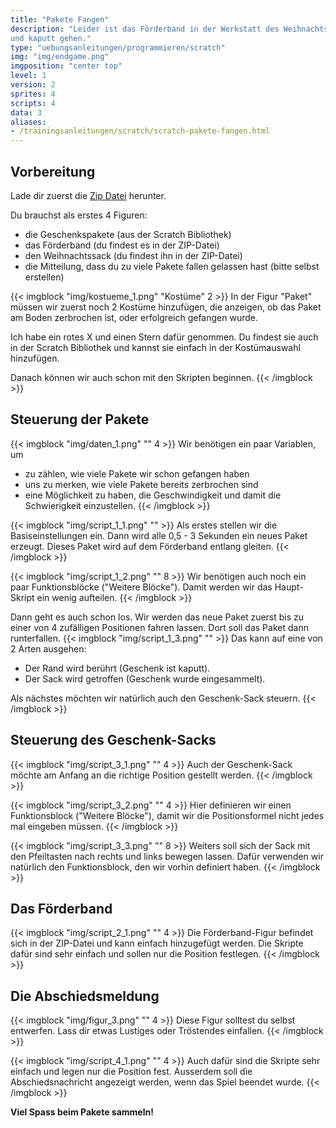 ```yaml
---
title: "Pakete Fangen"
description: "Leider ist das Förderband in der Werkstatt des Weihnachtsmanns kaputt. Kannst du die Pakete auffangen, bevor sie auf den Boden fallen
und kaputt gehen."
type: "uebungsanleitungen/programmieren/scratch"
img: "img/endgame.png"
imgposition: "center top"
level: 1
version: 2
sprites: 4
scripts: 4
data: 3
aliases:
- /trainingsanleitungen/scratch/scratch-pakete-fangen.html
---
```


## Vorbereitung

Lade dir zuerst die [Zip Datei](figuren.zip) herunter.

Du brauchst als erstes 4 Figuren:

- die Geschenkspakete (aus der Scratch Bibliothek)
- das Förderband (du findest es in der ZIP-Datei)
- den Weihnachtssack (du findest ihn in der ZIP-Datei)
- die Mitteilung, dass du zu viele Pakete fallen gelassen hast (bitte selbst erstellen)

{{< imgblock "img/kostueme_1.png" "Kostüme" 2 >}}
In der Figur "Paket" müssen wir zuerst noch 2 Kostüme hinzufügen, die anzeigen, ob das Paket am Boden zerbrochen ist, oder erfolgreich gefangen wurde.

Ich habe ein rotes X und einen Stern dafür genommen. Du findest sie auch in der Scratch Bibliothek und kannst sie einfach in der Kostümauswahl hinzufügen.

Danach können wir auch schon mit den Skripten beginnen.
{{< /imgblock >}}

## Steuerung der Pakete

{{< imgblock "img/daten_1.png" "" 4 >}}
Wir benötigen ein paar Variablen, um

- zu zählen, wie viele Pakete wir schon gefangen haben
- uns zu merken, wie viele Pakete bereits zerbrochen sind
- eine Möglichkeit zu haben, die Geschwindigkeit und damit die Schwierigkeit einzustellen.
{{< /imgblock >}}

{{< imgblock "img/script_1_1.png" "" >}}
Als erstes stellen wir die Basiseinstellungen ein. Dann wird alle 0,5 - 3 Sekunden ein neues Paket erzeugt. Dieses Paket wird auf dem Förderband entlang gleiten.
{{< /imgblock >}}

{{< imgblock "img/script_1_2.png" "" 8 >}}
Wir benötigen auch noch ein paar Funktionsblöcke ("Weitere Blöcke"). Damit werden wir das Haupt-Skript ein wenig aufteilen.
{{< /imgblock >}}


Dann geht es auch schon los. Wir werden das neue Paket zuerst bis zu einer von 4 zufälligen Positionen fahren lassen. Dort soll das Paket dann runterfallen.
{{< imgblock "img/script_1_3.png" "" >}}
Das kann auf eine von 2 Arten ausgehen:

- Der Rand wird berührt (Geschenk ist kaputt).
- Der Sack wird getroffen (Geschenk wurde eingesammelt).

Als nächstes möchten wir natürlich auch den Geschenk-Sack steuern.
{{< /imgblock >}}


## Steuerung des Geschenk-Sacks

{{< imgblock "img/script_3_1.png" "" 4 >}}
Auch der Geschenk-Sack möchte am Anfang an die richtige Position gestellt werden.
{{< /imgblock >}}

{{< imgblock "img/script_3_2.png" "" 4 >}}
Hier definieren wir einen Funktionsblock ("Weitere Blöcke"), damit wir die Positionsformel nicht jedes mal eingeben müssen.
{{< /imgblock >}}

{{< imgblock "img/script_3_3.png" "" 8 >}}
Weiters soll sich der Sack mit den Pfeiltasten nach rechts und links bewegen lassen. Dafür verwenden wir natürlich den Funktionsblock, den wir vorhin definiert haben.
{{< /imgblock >}}

## Das Förderband

{{< imgblock "img/script_2_1.png" "" 4 >}}
Die Förderband-Figur befindet sich in der ZIP-Datei und kann einfach hinzugefügt werden. Die Skripte dafür sind sehr einfach und sollen nur die Position festlegen.
{{< /imgblock >}}

## Die Abschiedsmeldung

{{< imgblock "img/figur_3.png" "" 4 >}}
Diese Figur solltest du selbst entwerfen. Lass dir etwas Lustiges oder Tröstendes einfallen.
{{< /imgblock >}}

{{< imgblock "img/script_4_1.png" "" 4 >}}
Auch dafür sind die Skripte sehr einfach und legen nur die Position fest. Ausserdem soll die Abschiedsnachricht angezeigt werden, wenn das Spiel beendet wurde.
{{< /imgblock >}}

**Viel Spass beim Pakete sammeln!**
